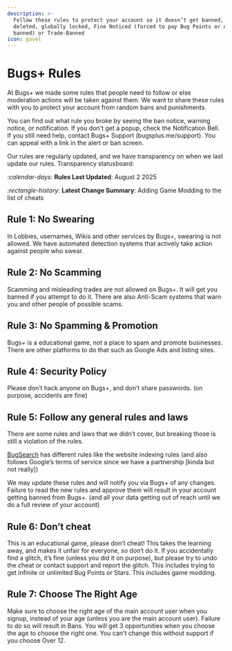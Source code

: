 ```yaml
---
description: >-
  Follow these rules to protect your account so it doesn’t get banned, warned,
  deleted, globally locked, Fine Noticed (forced to pay Bug Points or else get
  banned) or Trade-Banned
icon: gavel
---
```


# Bugs+ Rules

At Bugs+ we made some rules that people need to follow or else moderation actions will be taken against them. We want to share these rules with you to protect your account from random bans and punishments.

You can find out what rule you broke by seeing the ban notice, warning notice, or notification. If you don't get a popup, check the Notification Bell. If you still need help, contact Bugs+ Support (bugsplus.me/support). You can appeal with a link in the alert or ban screen.

Our rules are regularly updated, and we have transparency on when we last update our rules. Transparency statusboard:

<i class="fa-calendar-days">:calendar-days:</i> **Rules Last Updated**: August 2 2025

<i class="fa-rectangle-history">:rectangle-history:</i> **Latest Change Summary**: Adding Game Modding to the list of cheats

## Rule 1: No Swearing

In Lobbies, usernames, Wikis and other services by Bugs+, swearing is not allowed. We have automated detection systems that actively take action against people who swear.

## Rule 2: No Scamming

Scamming and misleading trades are not allowed on Bugs+. It will get you banned if you attempt to do it. There are also Anti-Scam systems that warn you and other people of possible scams.

## Rule 3: No Spamming & Promotion

Bugs+ is a educational game, not a place to spam and promote businesses. There are other platforms to do that such as Google Ads and listing sites.

## Rule 4: Security Policy

Please don’t hack anyone on Bugs+, and don’t share passwords. (on purpose, accidents are fine)

## Rule 5: Follow any general rules and laws

There are some rules and laws that we didn’t cover, but breaking those is still a violation of the rules.

[BugSearch](https://bugsplus.me/bugsearch) has different rules like the website indexing rules (and also follows Google’s terms of service since we have a partnership \[kinda but not really])

We may update these rules and will notify you via Bugs+ of any changes. Failure to read the new rules and approve them will result in your account getting banned from Bugs+. (and all your data getting out of reach until we do a full review of your account)

## Rule 6: Don’t cheat

This is an educational game, please don’t cheat! This takes the learning away, and makes it unfair for everyone, so don‘t do it. If you accidentally find a glitch, it’s fine (unless you did it on purpose), but please try to undo the cheat or contact support and report the glitch. This includes trying to get infinite or unlimited Bug Points or Stars. This includes game modding.

## Rule 7: Choose The Right Age

Make sure to choose the right age of the main account user when you signup, instead of your age (unless you are the main account user). Failure to do so will result in Bans. You will get 3 opportunities when you choose the age to choose the right one. You can't change this without support if you choose Over 12.
